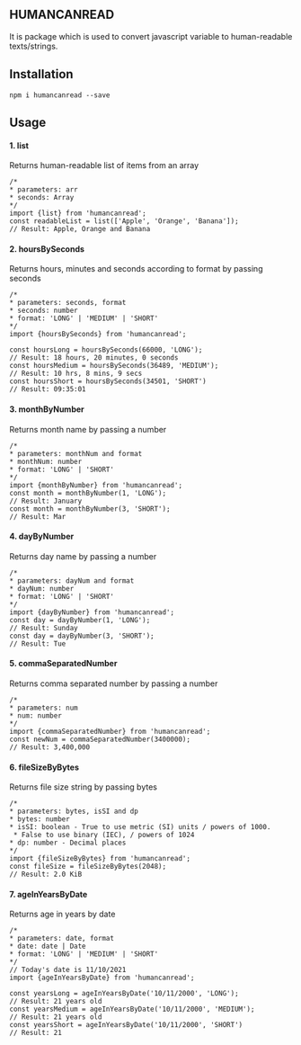 ## HUMANCANREAD

It is package which is used to convert javascript variable to human-readable texts/strings.

## Installation

`npm i humancanread --save`

## Usage

#### 1. list
Returns human-readable list of items from an array
```
/*
* parameters: arr
* seconds: Array
*/
import {list} from 'humancanread';
const readableList = list(['Apple', 'Orange', 'Banana']);
// Result: Apple, Orange and Banana
```
#### 2. hoursBySeconds
Returns hours, minutes and seconds according to format by passing seconds
```
/*
* parameters: seconds, format
* seconds: number
* format: 'LONG' | 'MEDIUM' | 'SHORT'
*/
import {hoursBySeconds} from 'humancanread';

const hoursLong = hoursBySeconds(66000, 'LONG');
// Result: 18 hours, 20 minutes, 0 seconds
const hoursMedium = hoursBySeconds(36489, 'MEDIUM');
// Result: 10 hrs, 8 mins, 9 secs
const hoursShort = hoursBySeconds(34501, 'SHORT')
// Result: 09:35:01
```
#### 3. monthByNumber
Returns month name by passing a number
```
/*
* parameters: monthNum and format
* monthNum: number
* format: 'LONG' | 'SHORT'
*/
import {monthByNumber} from 'humancanread';
const month = monthByNumber(1, 'LONG');
// Result: January
const month = monthByNumber(3, 'SHORT');
// Result: Mar
```
#### 4. dayByNumber
Returns day name by passing a number
```
/*
* parameters: dayNum and format
* dayNum: number
* format: 'LONG' | 'SHORT'
*/
import {dayByNumber} from 'humancanread';
const day = dayByNumber(1, 'LONG');
// Result: Sunday
const day = dayByNumber(3, 'SHORT');
// Result: Tue
```
#### 5. commaSeparatedNumber
Returns comma separated number by passing a number
```
/*
* parameters: num
* num: number
*/
import {commaSeparatedNumber} from 'humancanread';
const newNum = commaSeparatedNumber(3400000);
// Result: 3,400,000
```
#### 6. fileSizeByBytes
Returns file size string by passing bytes
```
/*
* parameters: bytes, isSI and dp
* bytes: number
* isSI: boolean - True to use metric (SI) units / powers of 1000.
 * False to use binary (IEC), / powers of 1024
* dp: number - Decimal places
*/
import {fileSizeByBytes} from 'humancanread';
const fileSize = fileSizeByBytes(2048);
// Result: 2.0 KiB
```
#### 7. ageInYearsByDate
Returns age in years by date
```
/*
* parameters: date, format
* date: date | Date
* format: 'LONG' | 'MEDIUM' | 'SHORT'
*/
// Today's date is 11/10/2021
import {ageInYearsByDate} from 'humancanread';

const yearsLong = ageInYearsByDate('10/11/2000', 'LONG');
// Result: 21 years old
const yearsMedium = ageInYearsByDate('10/11/2000', 'MEDIUM');
// Result: 21 years old
const yearsShort = ageInYearsByDate('10/11/2000', 'SHORT')
// Result: 21
```

